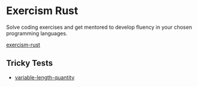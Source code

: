 # Exercism Rust

Solve coding exercises and get mentored to develop fluency in your chosen programming languages.

[exercism-rust](https://exercism.org/tracks/rust)

## Tricky Tests

- [variable-length-quantity](./variable-length-quantity)
